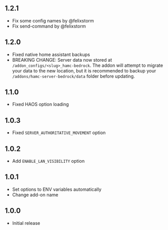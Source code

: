 ## 1.2.1

- Fix some config names by @felixstorm
- Fix send-command by @felixstorm

## 1.2.0

- Fixed native home assistant backups
- BREAKING CHANGE: Server data now stored at `/addon_configs/<slug>_hamc-bedrock`. The addon will attempt to migrate your data to the new location, but it is recommended to backup your `/addons/hamc-server-bedrock/data` folder before updating.

## 1.1.0

- Fixed HAOS option loading

## 1.0.3

- Fixed `SERVER_AUTHORITATIVE_MOVEMENT` option

## 1.0.2

- Add `ENABLE_LAN_VISIBILITY` option

## 1.0.1

- Set options to ENV variables automatically
- Change add-on name

## 1.0.0

- Initial release
